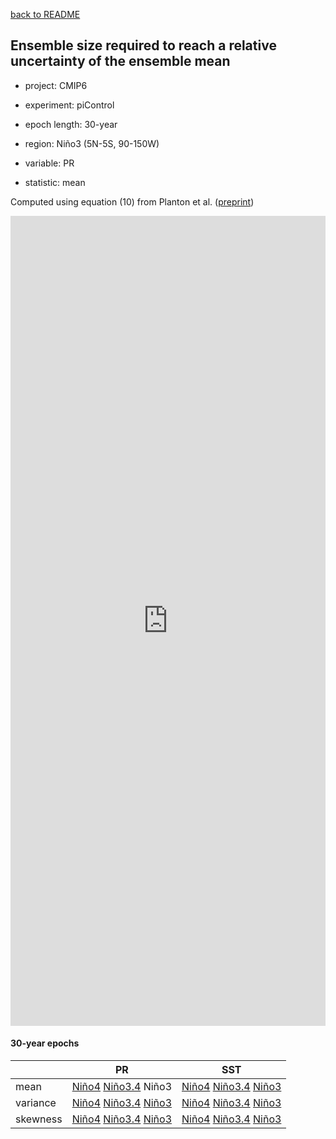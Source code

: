 [back to README](../README.md)

## Ensemble size required to reach a relative uncertainty of the ensemble mean

- project: CMIP6

- experiment: piControl

- epoch length: 30-year

- region: Niño3 (5N-5S, 90-150W)

- variable: PR

- statistic: mean

Computed using equation (10) from Planton et al. ([preprint](https://doi.org/10.22541/essoar.170196744.48068128/v1))


<iframe title="Required Ensemble Size (RES) for Nino3 PR mean" aria-label="Dot Plot" id="datawrapper-chart-dFKix" src="https://datawrapper.dwcdn.net/dFKix/1/" scrolling="no" frameborder="0" style="width: 0; min-width: 100% !important; border: none;" height="1296" data-external="1"></iframe><script type="text/javascript">!function(){"use strict";window.addEventListener("message",(function(a){if(void 0!==a.data["datawrapper-height"]){var e=document.querySelectorAll("iframe");for(var t in a.data["datawrapper-height"])for(var r=0;r<e.length;r++)if(e[r].contentWindow===a.source){var i=a.data["datawrapper-height"][t]+"px";e[r].style.height=i}}}))}();
</script>


#### 30-year epochs

|  | PR | SST |
| --- | --- | --- |
| mean | [Niño4](res_ave_pr_val_n40e_030_year.md) [Niño3.4](res_ave_pr_val_n34e_030_year.md) Niño3 | [Niño4](res_ave_ts_val_n40e_030_year.md) [Niño3.4](res_ave_ts_val_n34e_030_year.md) [Niño3](res_ave_ts_val_n30e_030_year.md) |
| variance | [Niño4](res_var_pr_ano_n40e_030_year.md) [Niño3.4](res_var_pr_ano_n34e_030_year.md) [Niño3](res_var_pr_ano_n30e_030_year.md) | [Niño4](res_var_ts_ano_n40e_030_year.md) [Niño3.4](res_var_ts_ano_n34e_030_year.md) [Niño3](res_var_ts_ano_n30e_030_year.md) |
| skewness | [Niño4](res_ske_pr_ano_n40e_030_year.md) [Niño3.4](res_ske_pr_ano_n34e_030_year.md) [Niño3](res_ske_pr_ano_n30e_030_year.md) | [Niño4](res_ske_ts_ano_n40e_030_year.md) [Niño3.4](res_ske_ts_ano_n34e_030_year.md) [Niño3](res_ske_ts_ano_n30e_030_year.md) |
